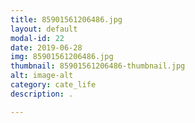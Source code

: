 ```yaml
---
title: 85901561206486.jpg
layout: default
modal-id: 22
date: 2019-06-28
img: 85901561206486.jpg
thumbnail: 85901561206486-thumbnail.jpg
alt: image-alt
category: cate_life
description: .

---
```


